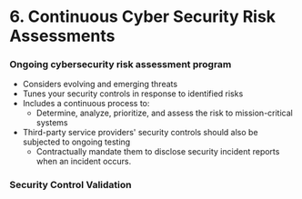 # 6. Continuous Cyber Security Risk Assessments
### Ongoing cybersecurity risk assessment program
  - Considers evolving and emerging threats
  - Tunes your security controls in response to identified risks
  - Includes a continuous process to:
      - Determine, analyze, prioritize, and assess the risk to mission-critical systems
  - Third-party service providers' security controls should also be subjected to ongoing testing
      - Contractually mandate them to disclose security incident reports when an incident occurs.

### Security Control Validation
